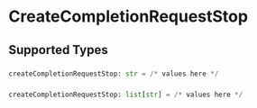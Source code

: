 # CreateCompletionRequestStop


## Supported Types

### 

```python
createCompletionRequestStop: str = /* values here */
```

### 

```python
createCompletionRequestStop: list[str] = /* values here */
```

